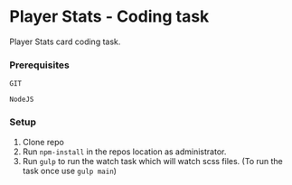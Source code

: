 # Player Stats - Coding task
  
  Player Stats card coding task. 

### Prerequisites
```
GIT
```
```
NodeJS
```

### Setup

1. Clone repo
2. Run `npm-install` in the repos location as administrator.
3. Run `gulp` to run the watch task which will watch scss files.
   (To run the task once use `gulp main`)
   


